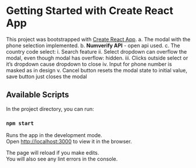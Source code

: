 # Getting Started with Create React App

This project was bootstrapped with [Create React App](https://github.com/facebook/create-react-app).
a. The modal with the phone selection implemented.
b. **Numverify API** - open api used.
c. The country code select:
i. Search feature
ii. Select dropdown can overflow the modal, even though modal has overflow: hidden.
iii. Clicks outside select or it’s dropdown cause dropdown to close
iv. Input for phone number is masked as in design
v. Cancel button resets the modal state to initial value, save button just closes the modal

## Available Scripts

In the project directory, you can run:

### `npm start`

Runs the app in the development mode.\
Open [http://localhost:3000](http://localhost:3000) to view it in the browser.

The page will reload if you make edits.\
You will also see any lint errors in the console.

